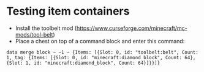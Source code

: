 # Testing item containers
- Install the toolbelt mod (https://www.curseforge.com/minecraft/mc-mods/tool-belt)
- Place a chest on top of a command block and enter this command:

```
data merge block ~ ~1 ~ {Items: [{Slot: 0, id: "toolbelt:belt", Count: 1, tag: {Items: [{Slot: 0, id: "minecraft:diamond_block", Count: 64}, {Slot: 1, id: "minecraft:diamond_block", Count: 64}]}}]}
```
